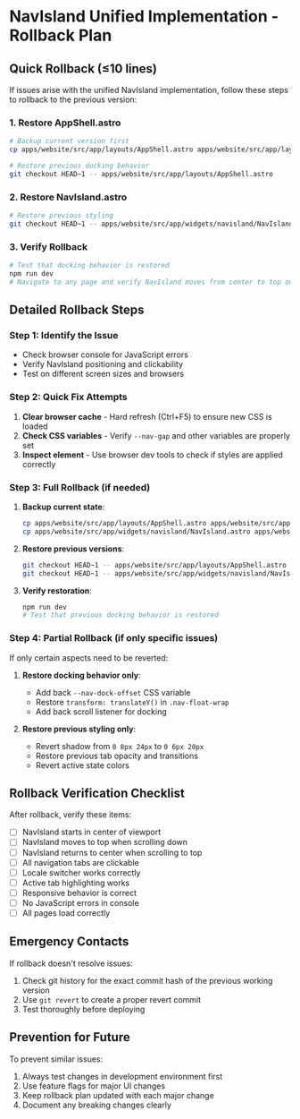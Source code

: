 # NavIsland Unified Implementation - Rollback Plan

## Quick Rollback (≤10 lines)

If issues arise with the unified NavIsland implementation, follow these steps to rollback to the previous version:

### 1. Restore AppShell.astro
```bash
# Backup current version first
cp apps/website/src/app/layouts/AppShell.astro apps/website/src/app/layouts/AppShell.astro.backup

# Restore previous docking behavior
git checkout HEAD~1 -- apps/website/src/app/layouts/AppShell.astro
```

### 2. Restore NavIsland.astro  
```bash
# Restore previous styling
git checkout HEAD~1 -- apps/website/src/app/widgets/navisland/NavIsland.astro
```

### 3. Verify Rollback
```bash
# Test that docking behavior is restored
npm run dev
# Navigate to any page and verify NavIsland moves from center to top on scroll
```

## Detailed Rollback Steps

### Step 1: Identify the Issue
- Check browser console for JavaScript errors
- Verify NavIsland positioning and clickability
- Test on different screen sizes and browsers

### Step 2: Quick Fix Attempts
1. **Clear browser cache** - Hard refresh (Ctrl+F5) to ensure new CSS is loaded
2. **Check CSS variables** - Verify `--nav-gap` and other variables are properly set
3. **Inspect element** - Use browser dev tools to check if styles are applied correctly

### Step 3: Full Rollback (if needed)
1. **Backup current state**:
   ```bash
   cp apps/website/src/app/layouts/AppShell.astro apps/website/src/app/layouts/AppShell.astro.unified
   cp apps/website/src/app/widgets/navisland/NavIsland.astro apps/website/src/app/widgets/navisland/NavIsland.astro.unified
   ```

2. **Restore previous versions**:
   ```bash
   git checkout HEAD~1 -- apps/website/src/app/layouts/AppShell.astro
   git checkout HEAD~1 -- apps/website/src/app/widgets/navisland/NavIsland.astro
   ```

3. **Verify restoration**:
   ```bash
   npm run dev
   # Test that previous docking behavior is restored
   ```

### Step 4: Partial Rollback (if only specific issues)
If only certain aspects need to be reverted:

1. **Restore docking behavior only**:
   - Add back `--nav-dock-offset` CSS variable
   - Restore `transform: translateY()` in `.nav-float-wrap`
   - Add back scroll listener for docking

2. **Restore previous styling only**:
   - Revert shadow from `0 8px 24px` to `0 6px 20px`
   - Restore previous tab opacity and transitions
   - Revert active state colors

## Rollback Verification Checklist

After rollback, verify these items:

- [ ] NavIsland starts in center of viewport
- [ ] NavIsland moves to top when scrolling down
- [ ] NavIsland returns to center when scrolling to top
- [ ] All navigation tabs are clickable
- [ ] Locale switcher works correctly
- [ ] Active tab highlighting works
- [ ] Responsive behavior is correct
- [ ] No JavaScript errors in console
- [ ] All pages load correctly

## Emergency Contacts

If rollback doesn't resolve issues:
1. Check git history for the exact commit hash of the previous working version
2. Use `git revert` to create a proper revert commit
3. Test thoroughly before deploying

## Prevention for Future

To prevent similar issues:
1. Always test changes in development environment first
2. Use feature flags for major UI changes
3. Keep rollback plan updated with each major change
4. Document any breaking changes clearly
